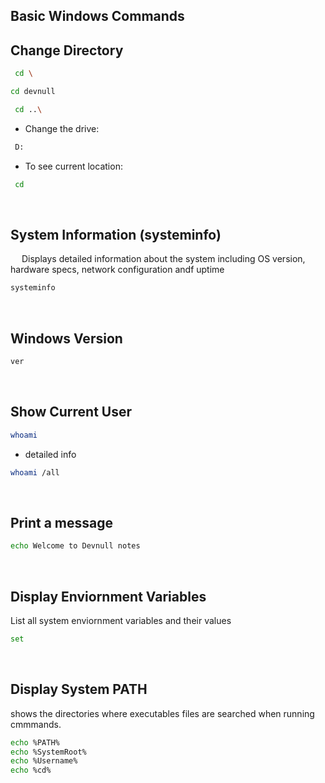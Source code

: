 ## Basic Windows Commands


##  Change Directory

```bash
 cd \
```


```bash
cd devnull
 ```



```bash
 cd ..\
 ```


 * Change the drive:
```bash
 D:
 ```

  * To see current location:
```bash
 cd
 ```
</br>

 ##  System Information (systeminfo)


  &emsp; Displays detailed information about the system including OS version, hardware specs, network configuration andf uptime

```bash
systeminfo
```

</br>

##  Windows Version 

```bash 
ver
```

</br>

##  Show Current User

```bash
whoami
```


*  detailed info 

```bash
whoami /all
```

</br>

## Print a message

 ```bash
 echo Welcome to Devnull notes
 ```   

</br>
 
 ## Display Enviornment Variables
 
  List all system enviornment variables and their values

  ```bash
  set 
  ```

  </br>


  ##  Display System PATH 
  
  shows the directories where executables files are searched when running cmmmands.

  ```bash
  echo %PATH%
  echo %SystemRoot%
  echo %Username%
  echo %cd%
  ```

   </br>






